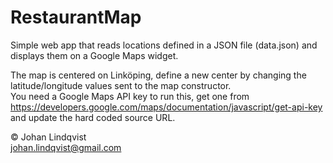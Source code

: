# RestaurantMap

Simple web app that reads locations defined in a JSON file (data.json) and displays them on a Google Maps widget.  

The map is centered on Linköping, define a new center by changing the latitude/longitude values sent to the map constructor.   
You need a Google Maps API key to run this, get one from https://developers.google.com/maps/documentation/javascript/get-api-key and update the hard coded source URL.

&copy; Johan Lindqvist   
johan.lindqvist@gmail.com
